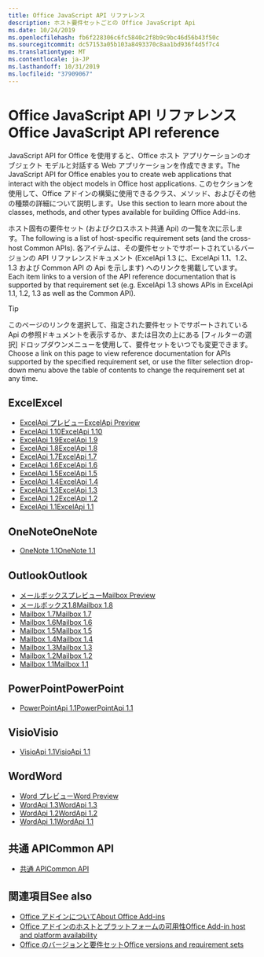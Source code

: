 ```yaml
---
title: Office JavaScript API リファレンス
description: ホスト要件セットごとの Office JavaScript Api
ms.date: 10/24/2019
ms.openlocfilehash: fb6f228306c6fc5840c2f8b9c9bc46d56b43f50c
ms.sourcegitcommit: dc57153a05b103a8493370c8aa1bd936f4d5f7c4
ms.translationtype: MT
ms.contentlocale: ja-JP
ms.lasthandoff: 10/31/2019
ms.locfileid: "37909067"
---
```

# <a name="office-javascript-api-reference"></a><span data-ttu-id="15a6e-103">Office JavaScript API リファレンス</span><span class="sxs-lookup"><span data-stu-id="15a6e-103">Office JavaScript API reference</span></span>

<span data-ttu-id="15a6e-104">JavaScript API for Office を使用すると、Office ホスト アプリケーションのオブジェクト モデルと対話する Web アプリケーションを作成できます。</span><span class="sxs-lookup"><span data-stu-id="15a6e-104">The JavaScript API for Office enables you to create web applications that interact with the object models in Office host applications.</span></span> <span data-ttu-id="15a6e-105">このセクションを使用して、Office アドインの構築に使用できるクラス、メソッド、およびその他の種類の詳細について説明します。</span><span class="sxs-lookup"><span data-stu-id="15a6e-105">Use this section to learn more about the classes, methods, and other types available for building Office Add-ins.</span></span>

<span data-ttu-id="15a6e-106">ホスト固有の要件セット (およびクロスホスト共通 Api) の一覧を次に示します。</span><span class="sxs-lookup"><span data-stu-id="15a6e-106">The following is a list of host-specific requirement sets (and the cross-host Common APIs).</span></span> <span data-ttu-id="15a6e-107">各アイテムは、その要件セットでサポートされているバージョンの API リファレンスドキュメント (ExcelApi 1.3 に、ExcelApi 1.1、1.2、1.3 および Common API の Api を示します) へのリンクを掲載しています。</span><span class="sxs-lookup"><span data-stu-id="15a6e-107">Each item links to a version of the API reference documentation that is supported by that requirement set (e.g. ExcelApi 1.3 shows APIs in ExcelApi 1.1, 1.2, 1.3 as well as the Common API).</span></span>

> [!TIP]
> <span data-ttu-id="15a6e-108">このページのリンクを選択して、指定された要件セットでサポートされている Api の参照ドキュメントを表示するか、または目次の上にある [フィルターの選択] ドロップダウンメニューを使用して、要件セットをいつでも変更できます。</span><span class="sxs-lookup"><span data-stu-id="15a6e-108">Choose a link on this page to view reference documentation for APIs supported by the specified requirement set, or use the filter selection drop-down menu above the table of contents to change the requirement set at any time.</span></span>

## <a name="excel"></a><span data-ttu-id="15a6e-109">Excel</span><span class="sxs-lookup"><span data-stu-id="15a6e-109">Excel</span></span>

- [<span data-ttu-id="15a6e-110">ExcelApi プレビュー</span><span class="sxs-lookup"><span data-stu-id="15a6e-110">ExcelApi Preview</span></span>](/javascript/api/excel?view=excel-js-preview)
- [<span data-ttu-id="15a6e-111">ExcelApi 1.10</span><span class="sxs-lookup"><span data-stu-id="15a6e-111">ExcelApi 1.10</span></span>](/javascript/api/excel?view=excel-js-1.10)
- [<span data-ttu-id="15a6e-112">ExcelApi 1.9</span><span class="sxs-lookup"><span data-stu-id="15a6e-112">ExcelApi 1.9</span></span>](/javascript/api/excel?view=excel-js-1.9)
- [<span data-ttu-id="15a6e-113">ExcelApi 1.8</span><span class="sxs-lookup"><span data-stu-id="15a6e-113">ExcelApi 1.8</span></span>](/javascript/api/excel?view=excel-js-1.8)
- [<span data-ttu-id="15a6e-114">ExcelApi 1.7</span><span class="sxs-lookup"><span data-stu-id="15a6e-114">ExcelApi 1.7</span></span>](/javascript/api/excel?view=excel-js-1.7)
- [<span data-ttu-id="15a6e-115">ExcelApi 1.6</span><span class="sxs-lookup"><span data-stu-id="15a6e-115">ExcelApi 1.6</span></span>](/javascript/api/excel?view=excel-js-1.6)
- [<span data-ttu-id="15a6e-116">ExcelApi 1.5</span><span class="sxs-lookup"><span data-stu-id="15a6e-116">ExcelApi 1.5</span></span>](/javascript/api/excel?view=excel-js-1.5)
- [<span data-ttu-id="15a6e-117">ExcelApi 1.4</span><span class="sxs-lookup"><span data-stu-id="15a6e-117">ExcelApi 1.4</span></span>](/javascript/api/excel?view=excel-js-1.4)
- [<span data-ttu-id="15a6e-118">ExcelApi 1.3</span><span class="sxs-lookup"><span data-stu-id="15a6e-118">ExcelApi 1.3</span></span>](/javascript/api/excel?view=excel-js-1.3)
- [<span data-ttu-id="15a6e-119">ExcelApi 1.2</span><span class="sxs-lookup"><span data-stu-id="15a6e-119">ExcelApi 1.2</span></span>](/javascript/api/excel?view=excel-js-1.2)
- [<span data-ttu-id="15a6e-120">ExcelApi 1.1</span><span class="sxs-lookup"><span data-stu-id="15a6e-120">ExcelApi 1.1</span></span>](/javascript/api/excel?view=excel-js-1.1)

## <a name="onenote"></a><span data-ttu-id="15a6e-121">OneNote</span><span class="sxs-lookup"><span data-stu-id="15a6e-121">OneNote</span></span>

- [<span data-ttu-id="15a6e-122">OneNote 1.1</span><span class="sxs-lookup"><span data-stu-id="15a6e-122">OneNote 1.1</span></span>](/javascript/api/onenote?view=onenote-js-1.1)

## <a name="outlook"></a><span data-ttu-id="15a6e-123">Outlook</span><span class="sxs-lookup"><span data-stu-id="15a6e-123">Outlook</span></span>

- [<span data-ttu-id="15a6e-124">メールボックスプレビュー</span><span class="sxs-lookup"><span data-stu-id="15a6e-124">Mailbox Preview</span></span>](/javascript/api/outlook?view=outlook-js-preview)
- [<span data-ttu-id="15a6e-125">メールボックス1.8</span><span class="sxs-lookup"><span data-stu-id="15a6e-125">Mailbox 1.8</span></span>](/javascript/api/outlook?view=outlook-js-1.8)
- [<span data-ttu-id="15a6e-126">Mailbox 1.7</span><span class="sxs-lookup"><span data-stu-id="15a6e-126">Mailbox 1.7</span></span>](/javascript/api/outlook?view=outlook-js-1.7)
- [<span data-ttu-id="15a6e-127">Mailbox 1.6</span><span class="sxs-lookup"><span data-stu-id="15a6e-127">Mailbox 1.6</span></span>](/javascript/api/outlook?view=outlook-js-1.6)
- [<span data-ttu-id="15a6e-128">Mailbox 1.5</span><span class="sxs-lookup"><span data-stu-id="15a6e-128">Mailbox 1.5</span></span>](/javascript/api/outlook?view=outlook-js-1.5)
- [<span data-ttu-id="15a6e-129">Mailbox 1.4</span><span class="sxs-lookup"><span data-stu-id="15a6e-129">Mailbox 1.4</span></span>](/javascript/api/outlook?view=outlook-js-1.4)
- [<span data-ttu-id="15a6e-130">Mailbox 1.3</span><span class="sxs-lookup"><span data-stu-id="15a6e-130">Mailbox 1.3</span></span>](/javascript/api/outlook?view=outlook-js-1.3)
- [<span data-ttu-id="15a6e-131">Mailbox 1.2</span><span class="sxs-lookup"><span data-stu-id="15a6e-131">Mailbox 1.2</span></span>](/javascript/api/outlook?view=outlook-js-1.2)
- [<span data-ttu-id="15a6e-132">Mailbox 1.1</span><span class="sxs-lookup"><span data-stu-id="15a6e-132">Mailbox 1.1</span></span>](/javascript/api/outlook?view=outlook-js-1.1)

## <a name="powerpoint"></a><span data-ttu-id="15a6e-133">PowerPoint</span><span class="sxs-lookup"><span data-stu-id="15a6e-133">PowerPoint</span></span>

- [<span data-ttu-id="15a6e-134">PowerPointApi 1.1</span><span class="sxs-lookup"><span data-stu-id="15a6e-134">PowerPointApi 1.1</span></span>](/javascript/api/powerpoint?view=powerpoint-js-1.1)

## <a name="visio"></a><span data-ttu-id="15a6e-135">Visio</span><span class="sxs-lookup"><span data-stu-id="15a6e-135">Visio</span></span>

- [<span data-ttu-id="15a6e-136">VisioApi 1.1</span><span class="sxs-lookup"><span data-stu-id="15a6e-136">VisioApi 1.1</span></span>](/javascript/api/visio?view=visio-js-1.1)

## <a name="word"></a><span data-ttu-id="15a6e-137">Word</span><span class="sxs-lookup"><span data-stu-id="15a6e-137">Word</span></span>

- [<span data-ttu-id="15a6e-138">Word プレビュー</span><span class="sxs-lookup"><span data-stu-id="15a6e-138">Word Preview</span></span>](/javascript/api/word?view=word-js-preview)
- [<span data-ttu-id="15a6e-139">WordApi 1.3</span><span class="sxs-lookup"><span data-stu-id="15a6e-139">WordApi 1.3</span></span>](/javascript/api/word?view=word-js-1.3)
- [<span data-ttu-id="15a6e-140">WordApi 1.2</span><span class="sxs-lookup"><span data-stu-id="15a6e-140">WordApi 1.2</span></span>](/javascript/api/word?view=word-js-1.2)
- [<span data-ttu-id="15a6e-141">WordApi 1.1</span><span class="sxs-lookup"><span data-stu-id="15a6e-141">WordApi 1.1</span></span>](/javascript/api/word?view=word-js-1.1)

## <a name="common-api"></a><span data-ttu-id="15a6e-142">共通 API</span><span class="sxs-lookup"><span data-stu-id="15a6e-142">Common API</span></span>

- [<span data-ttu-id="15a6e-143">共通 API</span><span class="sxs-lookup"><span data-stu-id="15a6e-143">Common API</span></span>](/javascript/api/office?view=common-js)

## <a name="see-also"></a><span data-ttu-id="15a6e-144">関連項目</span><span class="sxs-lookup"><span data-stu-id="15a6e-144">See also</span></span>

- [<span data-ttu-id="15a6e-145">Office アドインについて</span><span class="sxs-lookup"><span data-stu-id="15a6e-145">About Office Add-ins</span></span>](/office/dev/add-ins/overview)
- [<span data-ttu-id="15a6e-146">Office アドインのホストとプラットフォームの可用性</span><span class="sxs-lookup"><span data-stu-id="15a6e-146">Office Add-in host and platform availability</span></span>](/office/dev/add-ins/overview/office-add-in-availability)
- [<span data-ttu-id="15a6e-147">Office のバージョンと要件セット</span><span class="sxs-lookup"><span data-stu-id="15a6e-147">Office versions and requirement sets</span></span>](/office/dev/add-ins/develop/office-versions-and-requirement-sets)
